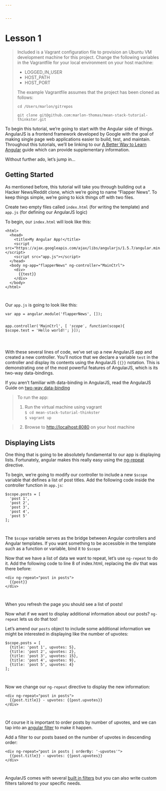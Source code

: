 ```yaml
---


---
```


<h1 id="lesson-1">Lesson 1</h1>
<blockquote>
<p>Included is a Vagrant configuration file to provision an Ubuntu VM development machine for this project. Change the following variables in the Vagrantfile for your local environment on your host machine:</p>
<ul>
<li>LOGGED_IN_USER</li>
<li>HOST_PATH</li>
<li>HOST_PORT</li>
</ul>
<p>The example Vagrantfile assumes that the project has been cloned as follows:</p>
<p><code>cd /Users/marlon/gitrepos</code></p>
<p><code>git clone git@github.com:marlon-thomas/mean-stack-tutorial-thinkster.git</code></p>
</blockquote>
<p>To begin this tutorial, we’re going to start with the Angular side of things. AngularJS is a frontend framework developed by Google with the goal of making single page web applications easier to build, test, and maintain. Throughout this tutorials, we’ll be linking to our  <a href="https://thinkster.io/a-better-way-to-learn-angularjs">A Better Way to Learn Angular</a>  guide which can provide supplementary information.</p>
<p>Without further ado, let’s jump in…</p>
<h2 id="getting-started">Getting Started</h2>
<p>As mentioned before, this tutorial will take you through building out a Hacker News/Reddit clone, which we’re going to name “Flapper News”. To keep things simple, we’re going to kick things off with two files.</p>
<p>Create two empty files called  <code>index.html</code>  (for writing the template) and  <code>app.js</code>  (for defining our AngularJS logic)</p>
<p>To begin, our  <code>index.html</code>  will look like this:</p>
<pre><code>&lt;html&gt;
  &lt;head&gt;
    &lt;title&gt;My Angular App!&lt;/title&gt;
    &lt;script src="https://ajax.googleapis.com/ajax/libs/angularjs/1.5.7/angular.min.js"&gt;&lt;/script&gt;
    &lt;script src="app.js"&gt;&lt;/script&gt;
  &lt;/head&gt;
  &lt;body ng-app="flapperNews" ng-controller="MainCtrl"&gt;
    &lt;div&gt;
      {{test}}
    &lt;/div&gt;
  &lt;/body&gt;
&lt;/html&gt;

</code></pre>
<p>Our  <code>app.js</code>  is going to look like this:</p>
<pre><code>var app = angular.module('flapperNews', []);

app.controller('MainCtrl', [
'$scope',
function($scope){
  $scope.test = 'Hello world!';
}]);

</code></pre>
<p>With these several lines of code, we’ve set up a new AngularJS app and created a new controller. You’ll notice that we declare a variable  <code>test</code>  in the controller and display its contents using the AngularJS  <code>{{}}</code>  notation. This is demonstrating one of the most powerful features of AngularJS, which is its two-way data-bindings.</p>
<p>If you aren’t familiar with data-binding in AngularJS, read the AngularJS Guide on  <a href="https://docs.angularjs.org/guide/databinding">two-way data-binding</a></p>
<blockquote>
<p>To run the app:</p>
<ol>
<li>Run the virtual machine using vagrant<br>
<code>$ cd mean-stack-tutorial-thinkster</code><br>
<code>$ vagrant up</code></li>
</ol>
</blockquote>
<blockquote>
<ol start="2">
<li>Browse to <a href="http://localhost:8080">http://localhost:8080</a> on your host machine</li>
</ol>
</blockquote>
<h2 id="displaying-lists">Displaying Lists</h2>
<p>One thing that is going to be absolutely fundamental to our app is displaying lists. Fortunately, angular makes this really easy using the  <a href="https://docs.angularjs.org/api/ng/directive/ngRepeat">ng-repeat</a>  directive.</p>
<p>To begin, we’re going to modify our controller to include a new  <code>$scope</code>  variable that defines a list of post titles. Add the following code inside the controller function in  <code>app.js</code>:</p>
<pre><code>$scope.posts = [
  'post 1',
  'post 2',
  'post 3',
  'post 4',
  'post 5'
];

</code></pre>
<p>The  <code>$scope</code>  variable serves as the bridge between Angular controllers and Angular templates. If you want something to be accessible in the template such as a function or variable, bind it to  <code>$scope</code></p>
<p>Now that we have a list of data we want to repeat, let’s use  <code>ng-repeat</code>  to do it. Add the following code to line 8 of index.html, replacing the div that was there before:</p>
<pre><code>&lt;div ng-repeat="post in posts"&gt;
  {{post}}
&lt;/div&gt;

</code></pre>
<p>When you refresh the page you should see a list of posts!</p>
<p>Now what if we want to display additional information about our posts?  <code>ng-repeat</code>  lets us do that too!</p>
<p>Let’s amend our  <code>posts</code>  object to include some additional information we might be interested in displaying like the number of upvotes:</p>
<pre><code>$scope.posts = [
  {title: 'post 1', upvotes: 5},
  {title: 'post 2', upvotes: 2},
  {title: 'post 3', upvotes: 15},
  {title: 'post 4', upvotes: 9},
  {title: 'post 5', upvotes: 4}
];

</code></pre>
<p>Now we change our  <code>ng-repeat</code>  directive to display the new information:</p>
<pre><code>&lt;div ng-repeat="post in posts"&gt;
  {{post.title}} - upvotes: {{post.upvotes}}
&lt;/div&gt;

</code></pre>
<p>Of course it is important to order posts by number of upvotes, and we can tap into an  <a href="https://thinkster.io/a-better-way-to-learn-angularjs#filters">angular filter</a>  to make it happen.</p>
<p>Add a filter to our posts based on the number of upvotes in descending order:</p>
<pre><code>&lt;div ng-repeat="post in posts | orderBy: '-upvotes'"&gt;
  {{post.title}} - upvotes: {{post.upvotes}}
&lt;/div&gt;

</code></pre>
<p>AngularJS comes with several  <a href="https://docs.angularjs.org/api/ng/filter">built in filters</a>  but you can also write custom filters tailored to your specific needs.</p>

